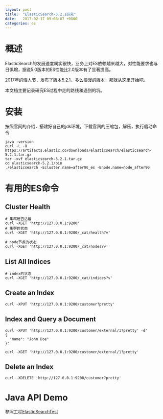 ```yaml
---
layout: post
title:  "ElasticSearch-5.2.1研究"
date:   2017-02-17 09:08:07 +0800
categories: es
---
```


# 概述
ElasticSearch的发展速度属实很快，业务上对ES依赖越来越大，对性能要求也与日俱增，据说5.0版本的ES性能比2.0版本有了显著提高。

2017年的情人节，发布了版本5.2.1，多么浪漫的版本，那就从这里开始吧。

本文档主要记录研究ES过程中走的路线和遇到的坑。

# 安装
按照官网的介绍，搭建好自己的jdk环境，下载官网的压缩包，解压，执行启动命令

```shell
java -version
curl -L -O https://artifacts.elastic.co/downloads/elasticsearch/elasticsearch-5.2.1.tar.gz
tar -xvf elasticsearch-5.2.1.tar.gz
cd elasticsearch-5.2.1/bin
./elasticsearch -Ecluster.name=after90_es -Enode.name=node_after90
```

# 有用的ES命令

## Cluster Health

```shell
# 集群是否活着
curl -XGET 'http://127.0.0.1:9200'
# 集群的状态
curl -XGET 'http://127.0.0.1:9200/_cat/health?v'

# node节点的状态
curl -XGET 'http://127.0.0.1:9200/_cat/nodes?v'
```

## List All Indices
```shell
# index的状态
curl -XGET 'http://127.0.0.1:9200/_cat/indices?v'
```

## Create an Index
```shell
curl -XPUT 'http://127.0.0.1:9200/customer?pretty'
```

## Index and Query a Document
```shell
curl -XPUT 'http://127.0.0.1:9200/customer/external/1?pretty' -d'
{
  "name": "John Doe"
}'

curl -XGET 'http://127.0.0.1:9200/customer/external/1?pretty'
```

## Delete an Index
```shell
curl -XDELETE 'http://127.0.0.1:9200/customer?pretty'
```

# Java API Demo
参照工程[ElasticSearchTest](https://github.com/zgj0315/esTest/tree/es5.2.1)
